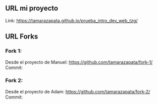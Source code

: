 ## URL mi proyecto
Link: https://tamarazapata.github.io/prueba_intro_dev_web_tzg/

## URL Forks
### Fork 1: 
Desde el proyecto de Manuel: https://github.com/tamarazapata/fork-1/
Commit: 
### Fork 2:
Desde el proyecto de Adam: https://github.com/tamarazapata/fork-2/
Commit: 
